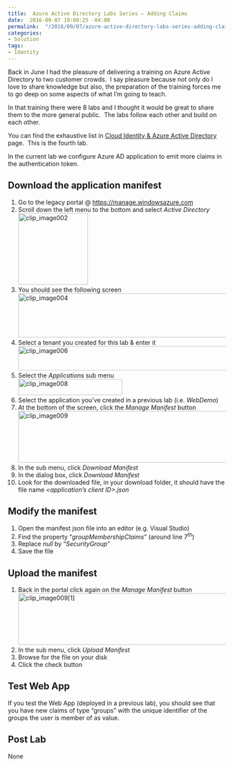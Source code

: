 ```yaml
---
title:  Azure Active Directory Labs Series – Adding Claims
date:  2016-09-07 19:00:25 -04:00
permalink:  "/2016/09/07/azure-active-directory-labs-series-adding-claims/"
categories:
- Solution
tags:
- Identity
---
```

<strike></strike> <p>Back in June I had the pleasure of delivering a training on Azure Active Directory to two customer crowds.&nbsp; I say pleasure because not only do I love to share knowledge but also, the preparation of the training forces me to go deep on some aspects of what I’m going to teach.  </p><p>In that training there were 8 labs and I thought it would be great to share them to the more general public.&nbsp; The labs follow each other and build on each other.  </p><p>You can find the exhaustive list in <a href="https://vincentlauzon.com/subject-series/cloud-identity-azure-active-directory/">Cloud Identity &amp; Azure Active Directory</a> page.&nbsp; This is the fourth lab.  </p><p>In the current lab we configure Azure AD application to emit more claims in the authentication token.  <h2>Download the application manifest</h2> <ol> <li>Go to the legacy portal @ <a href="https://manage.windowsazure.com">https://manage.windowsazure.com</a> </li> <li>Scroll down the left menu to the bottom and select <i>Active Directory</i><br /><a href="http://vincentlauzon.files.wordpress.com/2016/09/clip_image002.jpg"><img title="clip_image002" style="background-image:none;padding-top:0;padding-left:0;display:inline;padding-right:0;border-width:0;" border="0" alt="clip_image002" src="http://vincentlauzon.files.wordpress.com/2016/09/clip_image002_thumb.jpg" width="161" height="165" /></a> </li> <li>You should see the following screen<br /><a href="http://vincentlauzon.files.wordpress.com/2016/09/clip_image004.jpg"><img title="clip_image004" style="border-top:0;border-right:0;background-image:none;border-bottom:0;padding-top:0;padding-left:0;border-left:0;display:inline;padding-right:0;" border="0" alt="clip_image004" src="http://vincentlauzon.files.wordpress.com/2016/09/clip_image004_thumb.jpg" width="531" height="102" /></a> </li> <li>Select a tenant you created for this lab &amp; enter it<br /><a href="http://vincentlauzon.files.wordpress.com/2016/09/clip_image006.jpg"><img title="clip_image006" style="border-top:0;border-right:0;background-image:none;border-bottom:0;padding-top:0;padding-left:0;border-left:0;display:inline;padding-right:0;" border="0" alt="clip_image006" src="http://vincentlauzon.files.wordpress.com/2016/09/clip_image006_thumb.jpg" width="566" height="56" /></a> </li> <li>Select the <i>Applications</i> sub menu<br /><a href="http://vincentlauzon.files.wordpress.com/2016/09/clip_image008.jpg"><img title="clip_image008" style="border-top:0;border-right:0;background-image:none;border-bottom:0;padding-top:0;padding-left:0;border-left:0;display:inline;padding-right:0;" border="0" alt="clip_image008" src="http://vincentlauzon.files.wordpress.com/2016/09/clip_image008_thumb.jpg" width="240" height="37" /></a> </li> <li>Select the application you’ve created in a previous lab (i.e. <i>WebDemo</i>) </li> <li>At the bottom of the screen, click the <i>Manage Manifest</i> button<br /><a href="http://vincentlauzon.files.wordpress.com/2016/09/clip_image009.png"><img title="clip_image009" style="border-top:0;border-right:0;background-image:none;border-bottom:0;padding-top:0;padding-left:0;border-left:0;display:inline;padding-right:0;" border="0" alt="clip_image009" src="http://vincentlauzon.files.wordpress.com/2016/09/clip_image009_thumb.png" width="665" height="119" /></a> </li> <li>In the sub menu, click <i>Download Manifest</i> </li> <li>In the dialog box, click <i>Download Manifest</i> </li> <li>Look for the downloaded file, in your download folder, it should have the file name <i>&lt;application’s client ID&gt;.json</i> </li></ol> <h2>Modify the manifest</h2> <ol> <li>Open the manifest json file into an editor (e.g. Visual Studio) </li> <li>Find the property “<i>groupMembershipClaims</i>” (around line 7<sup>th</sup>) </li> <li>Replace <i>null</i> by “<i>SecurityGroup</i>” </li> <li>Save the file </li></ol> <h2>Upload the manifest</h2> <ol> <li>Back in the portal click again on the <i>Manage Manifest</i> button<br /><a href="http://vincentlauzon.files.wordpress.com/2016/09/clip_image0091.png"><img title="clip_image009[1]" style="border-top:0;border-right:0;background-image:none;border-bottom:0;padding-top:0;padding-left:0;border-left:0;display:inline;padding-right:0;" border="0" alt="clip_image009[1]" src="http://vincentlauzon.files.wordpress.com/2016/09/clip_image0091_thumb.png" width="665" height="119" /></a> </li> <li>In the sub menu, click <i>Upload Manifest</i> </li> <li>Browse for the file on your disk </li> <li>Click the check button </li></ol> <h2>Test Web App</h2> </p><p>If you test the Web App (deployed in a previous lab), you should see that you have new claims of type “groups” with the unique identifier of the groups the user is member of as value.  <h2>Post Lab</h2> </p><p>None</p>